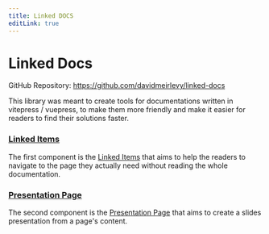 ```yaml
---
title: Linked DOCS
editLink: true
---
```

<LinkedItems/>
<PresentationPage/>

# Linked Docs

GitHub Repository: https://github.com/davidmeirlevy/linked-docs

This library was meant to create tools for documentations written in vitepress / vuepress, to make them more friendly and make it easier for readers to find their solutions faster.

### [Linked Items](./linked-items)
The first component is the [Linked Items](./linked-items) that aims to help the readers to navigate to the page they actually need without reading the whole documentation.

### [Presentation Page](./presentation-page)
The second component is the [Presentation Page](./presentation-page) that aims to create a slides presentation from a page's content.
